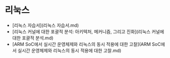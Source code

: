 # 리눅스

- [리눅스 자습서](리눅스 자습서.md)
- [리눅스 커널에 대한 포괄적 분석: 아키텍처, 메커니즘, 그리고 진화](리눅스 커널에 대한 포괄적 분석.md)
- [ARM SoC에서 실시간 운영체제와 리눅스의 동시 적용에 대한 고찰](ARM SoC에서 실시간 운영체제와 리눅스의 동시 적용에 대한 고찰.md)
